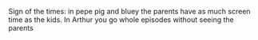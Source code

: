Sign of the times: in pepe pig and bluey the parents have as much screen time as the kids. In Arthur you go whole episodes without seeing the parents

